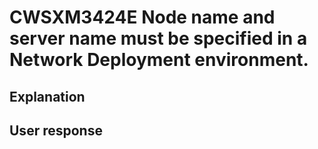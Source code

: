 # CWSXM3424E Node name and server name must be specified in a Network Deployment environment.

## Explanation

## User response